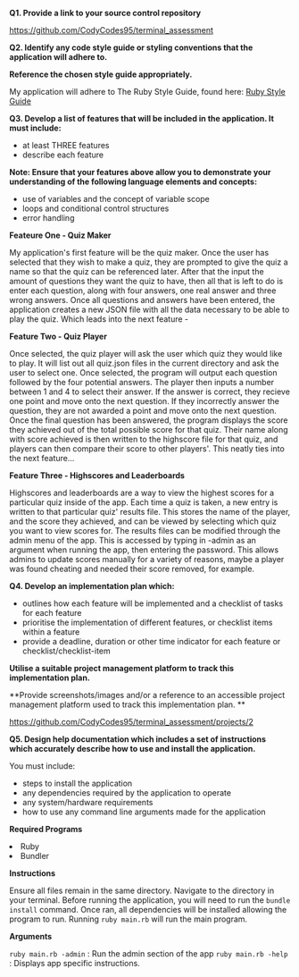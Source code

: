 **Q1. Provide a link to your source control repository**

https://github.com/CodyCodes95/terminal_assessment

**Q2. Identify any code style guide or styling conventions that the application will adhere to.**

**Reference the chosen style guide appropriately.**

My application will adhere to The Ruby Style Guide, found here: [Ruby Style Guide](https://rubystyle.guide/)

**Q3. Develop a list of features that will be included in the application. It must include:**
- at least THREE features
- describe each feature

**Note: Ensure that your features above allow you to demonstrate your understanding of the following language elements and concepts:**
- use of variables and the concept of variable scope
- loops and conditional control structures
- error handling

**Feateure One - Quiz Maker**

My application's first feature will be the quiz maker. Once the user has selected that they wish to make a quiz, they are prompted to give the quiz a name so that the quiz can be referenced later. After that the input the amount of questions they want the quiz to have, then all that is left to do is enter each question, along with four answers, one real answer and three wrong answers. Once all questions and answers have been entered, the application creates a new JSON file with all the data necessary to be able to play the quiz. Which leads into the next feature -

**Feature Two - Quiz Player**

Once selected, the quiz player will ask the user which quiz they would like to play. It will list out all quiz.json files in the current directory and ask the user to select one. Once selected, the program will output each question followed by the four potential answers. The player then inputs a number between 1 and 4 to select their answer. If the answer is correct, they recieve one point and move onto the next question. If they incorrectly answer the question, they are not awarded a point and move onto the next question. Once the final question has been answered, the program displays the score they achieved out of the total possible score for that quiz. Their name along with score achieved is then written to the highscore file for that quiz, and players can then compare their score to other players'. This neatly ties into the next feature...

**Feature Three - Highscores and Leaderboards**

Highscores and leaderboards are a way to view the highest scores for a particular quiz inside of the app. Each time a quiz is taken, a new entry is written to that particular quiz' results file. This stores the name of the player, and the score they achieved, and can be viewed by selecting which quiz you want to view scores for. The results files can be modified through the admin menu of the app. This is accessed by typing in -admin as an argument when running the app, then entering the password. This allows admins to update scores manually for a variety of reasons, maybe a player was found cheating and needed their score removed, for example.

**Q4. Develop an implementation plan which:**
- outlines how each feature will be implemented and a checklist of tasks for each feature
- prioritise the implementation of different features, or checklist items within a feature
- provide a deadline, duration or other time indicator for each feature or checklist/checklist-item

**Utilise a suitable project management platform to track this implementation plan.**

**Provide screenshots/images and/or a reference to an accessible project management platform used to track this implementation plan. **

https://github.com/CodyCodes95/terminal_assessment/projects/2

**Q5. Design help documentation which includes a set of instructions which accurately describe how to use and install the application.**

You must include:
- steps to install the application
- any dependencies required by the application to operate
- any system/hardware requirements
- how to use any command line arguments made for the application

**Required Programs**

<li> Ruby
<li> Bundler

**Instructions**

Ensure all files remain in the same directory. Navigate to the directory in your terminal. Before running the application, you will need to run the `bundle install` command. Once ran, all dependencies will be installed allowing the program to run. Running `ruby main.rb` will run the main program.

**Arguments**

`ruby main.rb -admin` : Run the admin section of the app
`ruby main.rb -help` : Displays app specific instructions.
